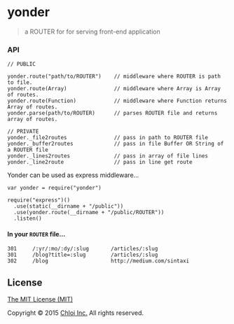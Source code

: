 
# yonder

> a ROUTER for for serving front-end application

### API

    // PUBLIC

    yonder.route("path/to/ROUTER")    // middleware where ROUTER is path to file.
    yonder.route(Array)               // middleware where Array is Array of routes.
    yonder.route(Function)            // middleware where Function returns Array of routes.
    yonder.parse(path/to/ROUTER)      // parses ROUTER file and returns array of routes.

    // PRIVATE
    yonder._file2routes               // pass in path to ROUTER file
    yonder._buffer2routes             // pass in file Buffer OR String of a ROUTER file
    yonder._lines2routes              // pass in array of file lines
    yonder._line2route                // pass in line get route


Yonder can be used as express middleware…

    var yonder = require("yonder")

    require("express")()
      .use(static(__dirname + "/public"))
      .use(yonder.route(__dirname + "/public/ROUTER"))
      .listen()


#### In your `ROUTER` file...

    301     /:yr/:mo/:dy/:slug       /articles/:slug
    301     /blog?title=:slug        /articles/:slug
    302     /blog                    http://medium.com/sintaxi

## License

[The MIT License (MIT)](LICENSE.md)

Copyright © 2015 [Chloi Inc.](http://chloi.io) All rights reserved.

